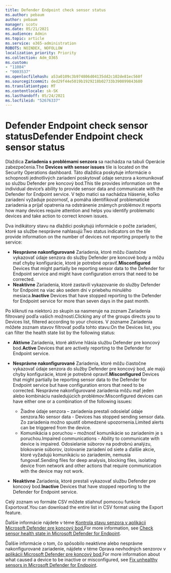 ```yaml
---
title: Defender Endpoint check sensor status
ms.author: pebaum
author: pebaum
manager: scotv
ms.date: 05/21/2021
ms.audience: Admin
ms.topic: article
ms.service: o365-administration
ROBOTS: NOINDEX, NOFOLLOW
localization_priority: Priority
ms.collection: Adm_O365
ms.custom:
- "11084"
- "9003537"
ms.openlocfilehash: a53a0109c3b974806d04135dd2c102de81ec560f
ms.sourcegitcommit: ded29f44e5019b1929218b02733b390899843680
ms.translationtype: MT
ms.contentlocale: sk-SK
ms.lasthandoff: 05/24/2021
ms.locfileid: "52676337"
---
```

# <a name="defender-endpoint-check-sensor-status"></a><span data-ttu-id="d9e7d-102">Defender Endpoint check sensor status</span><span class="sxs-lookup"><span data-stu-id="d9e7d-102">Defender Endpoint check sensor status</span></span>

<span data-ttu-id="d9e7d-103">Dlaždica **Zariadenia s problémami senzora** sa nachádza na tabuli Operácie zabezpečenia.</span><span class="sxs-lookup"><span data-stu-id="d9e7d-103">The **Devices with sensor issues** tile is located on the Security Operations dashboard.</span></span> <span data-ttu-id="d9e7d-104">Táto dlaždica poskytuje informácie o schopnosti jednotlivých zariadení poskytovať údaje senzora a komunikovať so službu Defender pre koncový bod.</span><span class="sxs-lookup"><span data-stu-id="d9e7d-104">This tile provides information on the individual device’s ability to provide sensor data and communicate with the Defender for Endpoint service.</span></span> <span data-ttu-id="d9e7d-105">V tejto matici sa nachádza hlásenie, koľko zariadení vyžaduje pozornosť, a pomáha identifikovať problematické zariadenia a prijať opatrenia na odstránenie známych problémov.</span><span class="sxs-lookup"><span data-stu-id="d9e7d-105">It reports how many devices require attention and helps you identify problematic devices and take action to correct known issues.</span></span>

<span data-ttu-id="d9e7d-106">Dva indikátory stavu na dlaždici poskytujú informácie o počte zariadení, ktoré sa službe nesprávne nahlasujú:</span><span class="sxs-lookup"><span data-stu-id="d9e7d-106">Two status indicators on the tile provide information on the number of devices not reporting properly to the service:</span></span>

- <span data-ttu-id="d9e7d-107">**Nesprávne nakonfigurované** Zariadenia, ktoré môžu čiastočne vykazovať údaje senzora do služby Defender pre koncové body a môžu mať chyby konfigurácie, ktoré je potrebné opraviť.</span><span class="sxs-lookup"><span data-stu-id="d9e7d-107">**Misconfigured** Devices that might partially be reporting sensor data to the Defender for Endpoint service and might have configuration errors that need to be corrected.</span></span>
- <span data-ttu-id="d9e7d-108">**Neaktívne** Zariadenia, ktoré zastavili vykazovanie do služby Defender for Endpoint na viac ako sedem dní v priebehu minulého mesiaca.</span><span class="sxs-lookup"><span data-stu-id="d9e7d-108">**Inactive** Devices that have stopped reporting to the Defender for Endpoint service for more than seven days in the past month.</span></span>

<span data-ttu-id="d9e7d-109">Po kliknutí na niektorú zo skupín sa nasmeruje na zoznam Zariadenia filtrovaný podľa vašich možností.</span><span class="sxs-lookup"><span data-stu-id="d9e7d-109">Clicking any of the groups directs you to Devices list, filtered according to your choices.</span></span> <span data-ttu-id="d9e7d-110">V zozname Zariadenia môžete zoznam stavov filtrovať podľa tohto stavu:</span><span class="sxs-lookup"><span data-stu-id="d9e7d-110">On the Devices list, you can filter the health state list by the following status:</span></span>

- <span data-ttu-id="d9e7d-111">**Aktívne** Zariadenia, ktoré aktívne hlásia službu Defender pre koncový bod.</span><span class="sxs-lookup"><span data-stu-id="d9e7d-111">**Active** Devices that are actively reporting to the Defender for Endpoint service.</span></span>
- <span data-ttu-id="d9e7d-112">**Nesprávne nakonfigurované** Zariadenia, ktoré môžu čiastočne vykazovať údaje senzora do služby Defender pre koncový bod, ale majú chyby konfigurácie, ktoré je potrebné opraviť.</span><span class="sxs-lookup"><span data-stu-id="d9e7d-112">**Misconfigured** Devices that might partially be reporting sensor data to the Defender for Endpoint service but have configuration errors that need to be corrected.</span></span> <span data-ttu-id="d9e7d-113">Nesprávne nakonfigurované zariadenia môžu mať jeden alebo kombináciu nasledujúcich problémov:</span><span class="sxs-lookup"><span data-stu-id="d9e7d-113">Misconfigured devices can have either one or a combination of the following issues:</span></span>

    - <span data-ttu-id="d9e7d-114">Žiadne údaje senzora – zariadenia prestali odosielať údaje senzora.</span><span class="sxs-lookup"><span data-stu-id="d9e7d-114">No sensor data - Devices has stopped sending sensor data.</span></span> <span data-ttu-id="d9e7d-115">Zo zariadenia možno spustiť obmedzené upozornenia.</span><span class="sxs-lookup"><span data-stu-id="d9e7d-115">Limited alerts can be triggered from the device.</span></span>
    - <span data-ttu-id="d9e7d-116">Komunikácia s poruchou – možnosť komunikácie so zariadením je s poruchou.</span><span class="sxs-lookup"><span data-stu-id="d9e7d-116">Impaired communications - Ability to communicate with device is impaired.</span></span> <span data-ttu-id="d9e7d-117">Odosielanie súborov na podrobnú analýzu, blokovanie súborov, izolovanie zariadení od siete a ďalšie akcie, ktoré vyžadujú komunikáciu so zariadením, nemusia fungovať.</span><span class="sxs-lookup"><span data-stu-id="d9e7d-117">Sending files for deep analysis, blocking files, isolating device from network and other actions that require communication with the device may not work.</span></span>
- <span data-ttu-id="d9e7d-118">**Neaktívne** Zariadenia, ktoré prestali vykazovať službu Defender pre koncový bod.</span><span class="sxs-lookup"><span data-stu-id="d9e7d-118">**Inactive** Devices that have stopped reporting to the Defender for Endpoint service.</span></span>

<span data-ttu-id="d9e7d-119">Celý zoznam vo formáte CSV môžete stiahnuť pomocou funkcie Exportovať.</span><span class="sxs-lookup"><span data-stu-id="d9e7d-119">You can download the entire list in CSV format using the Export feature.</span></span>

<span data-ttu-id="d9e7d-120">Ďalšie informácie nájdete v téme [Kontrola stavu senzora v aplikácii Microsoft Defender pre koncový bod.](/microsoft-365/security/defender-endpoint/check-sensor-status)</span><span class="sxs-lookup"><span data-stu-id="d9e7d-120">For more information, see [Check sensor health state in Microsoft Defender for Endpoint](/microsoft-365/security/defender-endpoint/check-sensor-status).</span></span>

<span data-ttu-id="d9e7d-121">Ďalšie informácie o tom, čo spôsobilo neaktívne alebo nesprávne nakonfigurované zariadenie, nájdete v téme Oprava nevhodných senzorov v [aplikácii Microsoft Defender pre koncový bod.](/microsoft-365/security/defender-endpoint/fix-unhealthy-sensors)</span><span class="sxs-lookup"><span data-stu-id="d9e7d-121">For more information about what caused a device to be inactive or misconfigured, see [Fix unhealthy sensors in Microsoft Defender for Endpoint](/microsoft-365/security/defender-endpoint/fix-unhealthy-sensors).</span></span>
